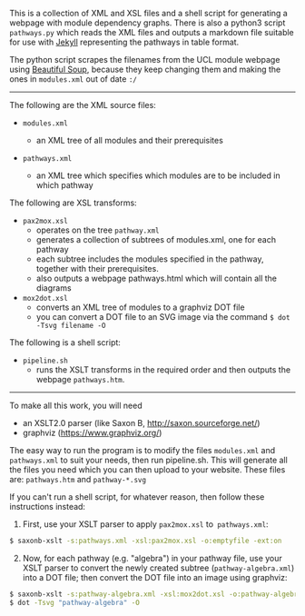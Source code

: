 This is a collection of XML and XSL files and a shell script for generating 
a webpage with module dependency graphs. There is also a python3 script
`pathways.py` which reads the XML files and outputs a markdown file
suitable for use with [Jekyll](https://jekyllrb.com/) representing the
pathways in table format.

The python script scrapes the filenames from the UCL module webpage
using
[Beautiful Soup](https://www.crummy.com/software/BeautifulSoup/bs4/doc/),
because they keep changing them and making the ones in `modules.xml` 
out of date `:/`

---

The following are the XML source files:

- `modules.xml`
  + an XML tree of all modules and their prerequisites

- `pathways.xml`
  + an XML tree which specifies which modules are to be included in which pathway

The following are XSL transforms:

- `pax2mox.xsl`
  + operates on the tree `pathway.xml`
  + generates a collection of subtrees of modules.xml, one for each pathway
  + each subtree includes the modules specified in the pathway, together with
    their prerequisites.
  + also outputs a webpage pathways.html which will contain all the diagrams
- `mox2dot.xsl`
  + converts an XML tree of modules to a graphviz DOT file
  + you can convert a DOT file to an SVG image via the command
    `$ dot -Tsvg filename -O`

The following is a shell script:

- `pipeline.sh`
  + runs the XSLT transforms in the required order and then outputs the webpage
    `pathways.htm`.

--------------------------------------

To make all this work, you will need
- an XSLT2.0 parser (like Saxon B, <http://saxon.sourceforge.net/>)
- graphviz (<https://www.graphviz.org/>)

The easy way to run the program is to modify the files `modules.xml` and
`pathways.xml` to suit your needs, then run pipeline.sh. This will generate
all the files you need which you can then upload to your website. These files
are: `pathways.htm` and `pathway-*.svg`

If you can't run a shell script, for whatever reason, then follow these
instructions instead:

1. First, use your XSLT parser to apply `pax2mox.xsl` to` pathways.xml`:
```bash
$ saxonb-xslt -s:pathways.xml -xsl:pax2mox.xsl -o:emptyfile -ext:on
```

2. Now, for each pathway (e.g. "algebra") in your pathway file, use your
   XSLT parser to convert the newly created subtree
   (`pathway-algebra.xml`) into a DOT file; then convert the DOT file
   into an image using graphviz:
```bash
$ saxonb-xslt -s:pathway-algebra.xml -xsl:mox2dot.xsl -o:pathway-algebra
$ dot -Tsvg "pathway-algebra" -O
```
